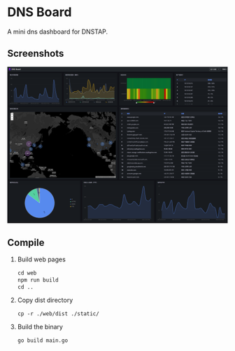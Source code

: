 # DNS Board

A mini dns dashboard for DNSTAP.

## Screenshots

![home](/docs/screenshot.png)

## Compile

1. Build web pages

    ```shell
    cd web
    npm run build
    cd ..
    ```

2. Copy dist directory

    ```shell
    cp -r ./web/dist ./static/
    ```

3. Build the binary

    ```shell
    go build main.go
    ```
